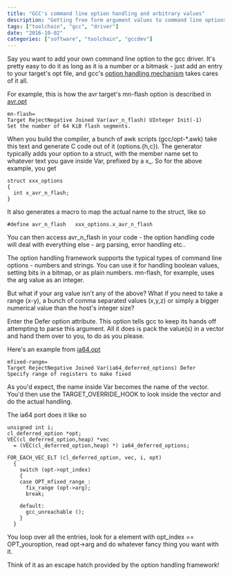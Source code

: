```yaml
---
title: "GCC's command line option handling and arbitrary values"
description: "Getting free form argument values to command line options to work."
tags: ["toolchain", "gcc", "driver"]
date: "2016-10-02"
categories: ["software", "toolchain", "gccdev"]
---
```


Say you want to add your own command line option to the gcc driver. It's pretty
easy to do it as long as it is a number or a bitmask - just add an entry to your 
target's opt file, and gcc's [option handling mechanism](https://gcc.gnu.org/onlinedocs/gccint/Option-file-format.html])
takes cares of it all.

For example, this is how the avr target's mn-flash option is described in [avr.opt](https://github.com/gcc-mirror/gcc/blob/master/gcc/config/avr/avr.opt)

    mn-flash=
    Target RejectNegative Joined Var(avr_n_flash) UInteger Init(-1)
    Set the number of 64 KiB flash segments.

When you build the compiler, a bunch of awk scripts (gcc/opt-*.awk) take this 
text and generate C code out of it (options.{h,c}). The generator typically 
adds your option to a struct, with the member name set to whatever text you 
gave inside Var, prefixed by a x_. So for the above example, you get

    struct xxx_options 
    {
      int x_avr_n_flash;
    }

It also generates a macro to map the actual name to the struct, like so

    #define avr_n_flash   xxx_options.x_avr_n_flash
    
You can then access avr_n_flash in your code - the option handling code will 
deal with everything else - arg parsing, error handling etc..

The option handling framework supports the typical types of command line 
options - numbers and strings. You can use it for handling boolean values, 
setting bits in a bitmap, or as plain numbers. mn-flash, for example, uses 
the arg value as an integer.

But what if your arg value isn't any of the above? What if you need to take 
a range (x-y), a bunch of comma separated values (x,y,z) or simply a bigger
numerical value than the host's integer size?

Enter the Defer option attribute. This option tells gcc to keep its hands off
attempting to parse this argument. All it does is pack the value(s) in a vector
and hand them over to you, to do as you please.

Here's an example from [ia64.opt](https://github.com/gcc-mirror/gcc/blob/master/gcc/config/ia64/ia64.opt)

    mfixed-range=
    Target RejectNegative Joined Var(ia64_deferred_options) Defer
    Specify range of registers to make fixed

As you'd expect, the name inside Var becomes the name of the vector. You'd then
use the TARGET_OVERRIDE_HOOK to look inside the vector and do the actual handling.

The ia64 port does it like so


    unsigned int i;
    cl_deferred_option *opt;
    VEC(cl_deferred_option,heap) *vec
      = (VEC(cl_deferred_option,heap) *) ia64_deferred_options;

    FOR_EACH_VEC_ELT (cl_deferred_option, vec, i, opt)
      {
        switch (opt->opt_index)
        {
        case OPT_mfixed_range_:
          fix_range (opt->arg);
          break;

        default:
          gcc_unreachable ();
        }
      }
      
You loop over all the entries, look for a element with 
opt\_index ==  OPT\_youroption, read opt->arg and do whatever fancy thing
you want with it.

Think of it as an escape hatch provided by the option handling framework!
